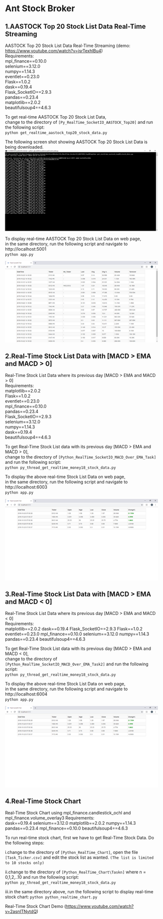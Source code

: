 # Ant Stock Broker

## 1.AASTOCK Top 20 Stock List Data Real-Time Streaming 
AASTOCK Top 20 Stock List Data Real-Time Streaming (demo: https://www.youtube.com/watch?v=jsrTexhlBu4)  
Requirements:  
	mpl_finance==0.10.0  
	selenium==3.12.0  
	numpy==1.14.3    
	eventlet==0.23.0  
	Flask==1.0.2  
	dask==0.19.4  
	Flask_SocketIO==2.9.3  
	pandas==0.23.4  
	matplotlib==2.0.2  
	beautifulsoup4==4.6.3  

To get real-time AASTOCK Top 20 Stock List Data,  
change to the directory of `[Py_RealTime_SocketIO_AASTOCK_Top20]` and run the following script:  
	`python get_realtime_aastock_top20_stock_data.py`  

The following screen shot showing AASTOCK Top 20 Stock List Data is being downloaded.
![Getting AASTOCK top 20 Stock List Data](docs/Getting_AASTOCK_Top20_Stock_List_Data.png)

To display real-time AASTOCK Top 20 Stock List Data on web page,  
in the same directory, run the following script and navigate to http://localhost:5001  
	`python app.py`  

![AASTOCK top 20 Stock List Data real-time Streaming results](docs/Top20.png)

## 2.Real-Time Stock List Data with [MACD > EMA and MACD > 0]  
Real-Time Stock List Data where its previous day [MACD > EMA and MACD > 0]  
Requirements:  
	matplotlib==2.0.2  
	Flask==1.0.2  
	eventlet==0.23.0  
	mpl_finance==0.10.0  
	pandas==0.23.4  
	Flask_SocketIO==2.9.3  
	selenium==3.12.0  
	numpy==1.14.3  
	dask==0.19.4  
	beautifulsoup4==4.6.3  

To get Real-Time Stock List data with its previous day [MACD > EMA and MACD > 0],  
change to the directory of `[Python_RealTime_SocketIO_MACD_Over_EMA_Task]` and run the following script:  
	`python py_thread_get_realtime_money18_stock_data.py`  

To display the above real-time Stock List Data on web page,  
in the same directory, run the following script and navigate to http://localhost:6003  
	`python app.py`  

![real-time MACD > EMA and MACD > 0 results](docs/MACD_EMA1.png)

## 3.Real-Time Stock List Data with [MACD > EMA and MACD < 0]
Real-Time Stock List Data where its previous day [MACD > EMA and MACD < 0]  
Requirements:  
	matplotlib==2.0.2
	dask==0.19.4
	Flask_SocketIO==2.9.3
	Flask==1.0.2
	eventlet==0.23.0
	mpl_finance==0.10.0
	selenium==3.12.0
	numpy==1.14.3
	pandas==0.23.4
	beautifulsoup4==4.6.3  

To get Real-Time Stock List data with its previous day [MACD > EMA and MACD < 0],  
change to the directory of `[Python_RealTime_SocketIO_MACD_Over_EMA_Task2]` and run the following script:  
	`python py_thread_get_realtime_money18_stock_data.py`  

To display the above real-time Stock List Data on web page,  
in the same directory, run the following script and navigate to http://localhost:6004  
	`python app.py`  

![real-time MACD > EMA and MACD < 0 results](docs/MACD_EMA2.png)

## 4.Real-Time Stock Chart
Real-Time Stock Chart using mpl_finance.candlestick_ochl and mpl_finance.volume_overlay3
Requirements:  
	dask==0.19.4
	selenium==3.12.0
	matplotlib==2.0.2
	numpy==1.14.3
	pandas==0.23.4
	mpl_finance==0.10.0
	beautifulsoup4==4.6.3  

To run real-time stock chart, first we have to get Real-Time Stock Data. Do the following steps:

i.change to the directory of `[Python_RealTime_Chart]`, open the file `[Task_Ticker.csv]` and
edit the stock list as wanted. `(The list is limited to 10 stocks only)`

ii.change to the directory of `[Python_RealTime_Chart\Taskn]` where n = 0,1,2,..10
and run the following script:  
	`python py_thread_get_realtime_money18_stock_data.py`  

iii.in the same directory above, run the following script to display real-time stock chart:
	`python python_realtime_chart.py`  

Real-Time Stock Chart Demo (https://www.youtube.com/watch?v=2asnITNytdQ)

